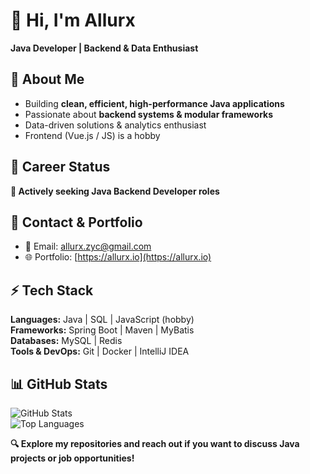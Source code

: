 # 👋 Hi, I'm Allurx
**Java Developer | Backend & Data Enthusiast**

## 🌌 About Me
- Building **clean, efficient, high-performance Java applications**  
- Passionate about **backend systems & modular frameworks**  
- Data-driven solutions & analytics enthusiast  
- Frontend (Vue.js / JS) is a hobby  

## 💼 Career Status
**🚀 Actively seeking Java Backend Developer roles**

## 🔗 Contact & Portfolio
- 📧 Email: allurx.zyc@gmail.com
- 🌐 Portfolio: [https://allurx.io](https://allurx.io)

## ⚡ Tech Stack
**Languages:** Java | SQL | JavaScript (hobby)  
**Frameworks:** Spring Boot | Maven | MyBatis  
**Databases:** MySQL | Redis  
**Tools & DevOps:** Git | Docker | IntelliJ IDEA  

## 📊 GitHub Stats
![GitHub Stats](https://github-readme-stats.vercel.app/api?username=allurx&show_icons=true&theme=radical)  
![Top Languages](https://github-readme-stats.vercel.app/api/top-langs/?username=allurx&layout=compact&theme=radical)

**🔍 Explore my repositories and reach out if you want to discuss Java projects or job opportunities!**
